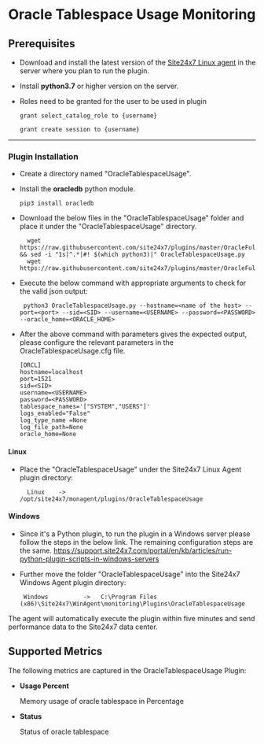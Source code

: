 # Oracle Tablespace Usage Monitoring


                                                                                              
## Prerequisites

- Download and install the latest version of the [Site24x7 Linux agent](https://www.site24x7.com/app/client#/admin/inventory/add-monitor) in the server where you plan to run the plugin. 
- Install **python3.7** or higher version on the server.
- Roles need to be granted for the user to be used in plugin

	```
	grant select_catalog_role to {username}
	```
	```
	grant create session to {username}
	```
---

### Plugin Installation  

- Create a directory named "OracleTablespaceUsage".
- Install the **oracledb** python module.
	```
	pip3 install oracledb
	```
	
- Download the below files in the "OracleTablespaceUsage" folder and place it under the "OracleTablespaceUsage" directory.

		wget https://raw.githubusercontent.com/site24x7/plugins/master/OracleFullStackMonitoring/OracleTablespaceUsage/OracleTablespaceUsage.py && sed -i "1s|^.*|#! $(which python3)|" OracleTablespaceUsage.py
		wget https://raw.githubusercontent.com/site24x7/plugins/master/OracleFullStackMonitoring/OracleTablespaceUsage/OracleTablespaceUsage.cfg

- Execute the below command with appropriate arguments to check for the valid json output:
	```
	 python3 OracleTablespaceUsage.py --hostname=<name of the host> --port=<port> --sid=<SID> --username=<USERNAME> --password=<PASSWORD> --oracle_home=<ORACLE_HOME>
	 ```
- After the above command with parameters gives the expected output, please configure the relevant parameters in the OracleTablespaceUsage.cfg file.

	```
	[ORCL]
	hostname=localhost
	port=1521
	sid=<SID>
	username=<USERNAME>
	password=<PASSWORD>
	tablespace_names='["SYSTEM","USERS"]'
	logs_enabled="False"
	log_type_name =None
	log_file_path=None
	oracle_home=None
	```	
#### Linux
- Place the "OracleTablespaceUsage" under the Site24x7 Linux Agent plugin directory:

        Linux    ->   /opt/site24x7/monagent/plugins/OracleTablespaceUsage

#### Windows
- Since it's a Python plugin, to run the plugin in a Windows server please follow the steps in the below link. The remaining configuration steps are the same.
https://support.site24x7.com/portal/en/kb/articles/run-python-plugin-scripts-in-windows-servers
-  Further move the folder "OracleTablespaceUsage" into the  Site24x7 Windows Agent plugin directory:

        Windows          ->   C:\Program Files (x86)\Site24x7\WinAgent\monitoring\Plugins\OracleTablespaceUsage


The agent will automatically execute the plugin within five minutes and send performance data to the Site24x7 data center.




## Supported Metrics
The following metrics are captured in the OracleTablespaceUsage Plugin:

- **Usage Percent**

    Memory usage of oracle tablespace in Percentage

- **Status**

    Status of oracle tablespace

